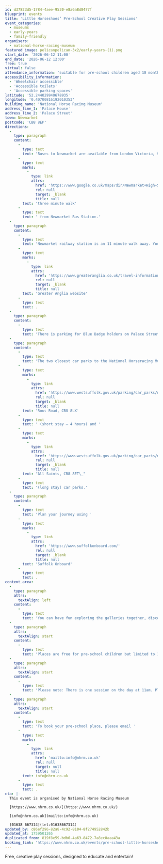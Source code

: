 ```yaml
---
id: d37823d5-1784-4aee-9530-e8a6a8d8477f
blueprint: events
title: 'Little Horseshoes’ Pre-School Creative Play Sessions'
event_categories:
  - museums
  - early-years
  - family-friendly
organisers:
  - national-horse-racing-museum
featured_image: pelicanpelican-3x2/early-years-(1).png
start_date: '2026-06-12 11:00'
end_date: '2026-06-12 12:00'
free: true
virtual: false
attendance_information: 'suitable for pre-school children aged 18 months to 4 years'
accessibility_information:
  - 'Wheelchair accessible'
  - 'Accessible toilets'
  - 'Accessible parking spaces'
latitude: '52.244029940678935'
longitude: '0.40700816192010353'
building_name: 'National Horse Racing Museum'
address_line_1: 'Palace House'
address_line_2: 'Palace Street'
town: Newmarket
postcode: 'CB8 8EP'
directions:
  -
    type: paragraph
    content:
      -
        type: text
        text: 'Buses to Newmarket are available from London Victoria, Stansted, Cambridge, Bury St Edmunds and Great Yarmouth. The closest bus stop to the museum is on the High Street and just a 2 minute walk from Palace House via Sun Lane, next to Pizza Express. It is just a '
      -
        type: text
        marks:
          -
            type: link
            attrs:
              href: 'https://www.google.co.uk/maps/dir/Newmarket+High+St,+Newmarket+CB8+8JH/National+Horseracing+Museum,+Palace+St,+Newmarket+CB8+8EP/@52.2435967,0.4036543,17z/data=!3m1!4b1!4m14!4m13!1m5!1m1!1s0x47d8426600107deb:0xf0338d80ad1822a2!2m2!1d0.4051046!2d52.2434653!1m5!1m1!1s0x47d842660813eb97:0x26c8aa551c3826db!2m2!1d0.4074339!2d52.2437964!3e3?entry=ttu&g_ep=EgoyMDI0MTAyOS4wIKXMDSoASAFQAw%3D%3D'
              rel: null
              target: _blank
              title: null
        text: 'three minute walk'
      -
        type: text
        text: ' from Newmarket Bus Station.'
  -
    type: paragraph
    content:
      -
        type: text
        text: 'Newmarket railway station is an 11 minute walk away. You can find up to date train times on the '
      -
        type: text
        marks:
          -
            type: link
            attrs:
              href: 'https://www.greateranglia.co.uk/travel-information/station-information/nmk'
              rel: null
              target: _blank
              title: null
        text: 'Greater Anglia website'
      -
        type: text
        text: .
  -
    type: paragraph
    content:
      -
        type: text
        text: 'There is parking for Blue Badge holders on Palace Street. Please observe local highway restrictions and ensure you display your Blue Badge at all times.'
  -
    type: paragraph
    content:
      -
        type: text
        text: "The two closest car parks to the National Horseracing Museum are\_"
      -
        type: text
        marks:
          -
            type: link
            attrs:
              href: 'https://www.westsuffolk.gov.uk/parking/car_parks/newmarket-car-parks.cfm'
              rel: null
              target: _blank
              title: null
        text: 'Rous Road, CB8 8LX'
      -
        type: text
        text: ' (short stay – 4 hours) and '
      -
        type: text
        marks:
          -
            type: link
            attrs:
              href: 'https://www.westsuffolk.gov.uk/parking/car_parks/newmarket-car-parks.cfm'
              rel: null
              target: _blank
              title: null
        text: "All Saints, CB8 8ET\_"
      -
        type: text
        text: '(long stay) car parks.'
  -
    type: paragraph
    content:
      -
        type: text
        text: 'Plan your journey using '
      -
        type: text
        marks:
          -
            type: link
            attrs:
              href: 'https://www.suffolkonboard.com/'
              rel: null
              target: _blank
              title: null
        text: 'Suffolk Onboard'
      -
        type: text
        text: .
content_area:
  -
    type: paragraph
    attrs:
      textAlign: left
    content:
      -
        type: text
        text: 'You can have fun exploring the galleries together, discovering objects, listening to stories and rhymes inspired by our collections and make and create something to take home.'
  -
    type: paragraph
    attrs:
      textAlign: start
    content:
      -
        type: text
        text: 'Places are free for pre-school children but limited to 15 children per session.'
  -
    type: paragraph
    attrs:
      textAlign: start
    content:
      -
        type: text
        text: 'Please note: There is one session on the day at 11am. Please specify the date and session when booking. If your preferred session is booked, we can add you to the waiting list for cancellations, just let us know via email whether you would like to be added to this.'
  -
    type: paragraph
    attrs:
      textAlign: start
    content:
      -
        type: text
        text: 'To book your pre-school place, please email '
      -
        type: text
        marks:
          -
            type: link
            attrs:
              href: 'mailto:info@nhrm.co.uk'
              rel: null
              target: null
              title: null
        text: info@nhrm.co.uk
      -
        type: text
        text: .
cta: |-
  This event is organised by National Horse Racing Museum

  [https://www.nhrm.co.uk/](https://www.nhrm.co.uk/) 

  [info@nhrm.co.uk](mailto:info@nhrm.co.uk)

  [01638 667314](tel:01638667314)
updated_by: c86ef296-82a8-4c92-8104-8f274952842b
updated_at: 1759501265
duplicated_from: 819f8e59-bdb6-4a63-8472-7a8ec8aaa43a
booking_link: 'https://www.nhrm.co.uk/events/pre-school-little-horseshoes-sessions/'
---
```

Free, creative play sessions, designed to educate and entertain!